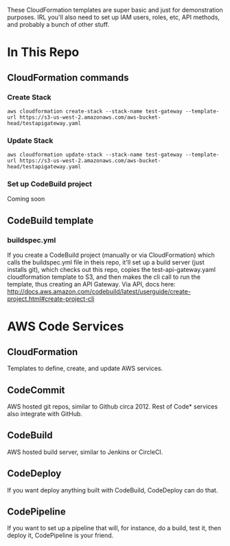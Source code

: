 These CloudFormation templates are super basic and just for demonstration purposes. IRL you'll also need to set up IAM users, roles, etc, API methods, and probably a bunch of other stuff.

# In This Repo

## CloudFormation commands

### Create Stack

`aws cloudformation create-stack --stack-name test-gateway --template-url https://s3-us-west-2.amazonaws.com/aws-bucket-head/testapigateway.yaml`

### Update Stack
`aws cloudformation update-stack --stack-name test-gateway --template-url https://s3-us-west-2.amazonaws.com/aws-bucket-head/testapigateway.yaml`

### Set up CodeBuild project
Coming soon


## CodeBuild template

### buildspec.yml

If you create a CodeBuild project (manually or via CloudFormation) which calls the buildspec.yml file in theis repo, it'll set up a build server (just installs git), which checks out this repo, copies the test-api-gateway.yaml cloudformation template to S3, and then makes the cli call to run the template, thus creating an API Gateway.
Via API, docs here: http://docs.aws.amazon.com/codebuild/latest/userguide/create-project.html#create-project-cli



# AWS Code Services

## CloudFormation
Templates to define, create, and update AWS services.

## CodeCommit
AWS hosted git repos, similar to Github circa 2012. Rest of Code* services also integrate with GitHub.

## CodeBuild
AWS hosted build server, similar to Jenkins or CircleCI.

## CodeDeploy
If you want deploy anything built with CodeBuild, CodeDeploy can do that.

## CodePipeline
If you want to set up a pipeline that will, for instance, do a build, test it, then deploy it, CodePipeline is your friend.
